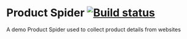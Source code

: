 # Product Spider	[![Build status](https://ci.appveyor.com/api/projects/status/pd237eg7pl6stdk0?svg=true)](https://ci.appveyor.com/project/Radon222/productspider)
A demo Product Spider used to collect product details from websites
